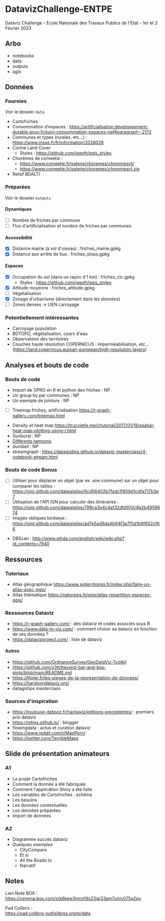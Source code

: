 # DatavizChallenge-ENTPE
Dataviz Challenge - Ecole Nationale des Travaux Publics de l'Etat - 1er et 2 Février 2023

## Arbo

- notebooks
- data
- outputs
- qgis

## Données
### Fournies
Voir le dossier `data`

- Cartofriches
- Consommation d'espaces : https://artificialisation.developpement-durable.gouv.fr/suivi-consommation-espaces-naf#paragraph--2172
- Communes et types (rurales, etc...) : https://www.insee.fr/fr/information/2028028
- Corine Land Cover
	- Styles : https://github.com/igeofr/qgis_styles
- Chorèmes de comeetie :
	- https://www.comeetie.fr/galerie/choremes/choremesvt/
	- https://www.comeetie.fr/galerie/choremes/choremesvt.zip
- Relief BDALTI

### Préparées
Voir le dossier `outputs`

#### Dynamiques
- [ ] Nombre de friches par commune
- [ ] Flux d'artificialisation et nombre de friches par communes

#### Accessibilité
- [x] Distance mairie (à vol d'oiseau) : friches_mairie.gpkg
- [x] Distance aux arrêts de bus : friches_stops.gpkg

#### Espaces
- [x] Occupation du sol (dans un rayon d'1 km) : friches_clc.gpkg
	- Styles : https://github.com/igeofr/qgis_styles
- [x] Altitude moyenne : friches_altitude.gpkg
- [ ] Végétalisation
- [x] Zonage d’urbanisme (directement dans les données)
- [ ] Zones denses → LIEN carroyage

### Potentiellement intéressantes
- Carroyage population
- BDTOPO, végétalisation, cours d'eau
- Observatoire des territoires
- Couches haute résolution COPERNICUS : imperméabilisation, etc... (https://land.copernicus.eu/pan-european/high-resolution-layers)

## Analyses et bouts de code
<!--
### Analyses
- Pollution des sols
- Constructibilité
- Ancienne activité
- Type de commune
- Plus grosse densité de friches ? Sur une surface de ...
- Noms de friches et histoire wikipédia wikidata sparql
- Histoire de friche
- Dates de cessation d'activité et de commencement
- Reconversion de friches
-->

### Bouts de code
- Import de GPKG en R et python des friches : NP
- Un group by par communes : NP
- Un exemple de jointure : NP
- [ ] Treemap friches, artificialisation https://r-graph-gallery.com/treemap.html
- Density et heat map https://trucvietle.me/r/tutorial/2017/01/18/spatial-heat-map-plotting-using-r.html
- Sunburst : NP
- [Différents tampons](notebooks/11_Tampons.Rmd)
- dumbell : NP
- streamgraph : https://datagistips.github.io/dataviz-masterclass/4-notebook-stream.html

### Bouts de code Bonus
- [ ] Utiliser pour déplacer un objet (par ex. une commune) sur un objet pour comparer les tailles : https://gist.github.com/datagistips/6cd56402b7fadc1f858d1cdfa717b3e7
- [ ] Utilisation de l'API IGN pour calculer des itinéraires : https://gist.github.com/datagistips/799ca3e4c4af32dfd97dc8a2b4959674
- [ ] Images obliques birdseye : https://gist.github.com/datagistips/ad7e5ad9da4b94f3a7f5d1b9f652cf66
- DBScan : http://www.sthda.com/english/wiki/wiki.php?id_contents=7940

## Ressources
### Tutoriaux
- Atlas géographique https://www.sigterritoires.fr/index.php/faire-un-atlas-avec-qgis/
- Atlas thématique https://naturagis.fr/qgis/atlas-repartition-especes-qgis/

### Ressources Dataviz
- https://r-graph-gallery.com/ : des dataviz et codes associés sous R
- https://www.data-to-viz.com/ : comment choisir sa dataviz en fonction de ses données ?
- https://datavizproject.com/ : liste de dataviz

#### Autres
- https://github.com/OrdnanceSurvey/GeoDataViz-Toolkit
- https://github.com/z3tt/beyond-bar-and-box-plots/blob/main/README.md
- https://thinkr.fr/les-pieges-de-la-representation-de-donnees/
- https://handsondataviz.org/
- datagistips masterclass

### Sources d'inspiration
- https://toulouse-dataviz.fr/hackaviz/editions-precedentes/ : premiers prix dataviz
- https://mtmx.github.io/ : blogger
- flowingdata : actus et curation dataviz
- https://www.reddit.com/r/MapPorn/
- https://twitter.com/TerribleMaps

## Slide de présentation animateurs
### A1
- Le projet Cartofriches
- Comment la donnée a été fabriquée
- Comment l'application Shiny a été faite
- Les variables de Cartofriches : schéma
- Les besoins
- Les données contextuelles
- Les données préparées
- Import de données

### A2
- Diagramme succès dataviz
- Quelques exemples
	- CityCompare
	- Et si
	- All the Roads to
	- Narratif

## Notes
Lien Note BOX :  
https://cerema.box.com/s/k6kew3nmxfdx23iaj33am7umv075q2pv

Pad Colibris :  
https://pad.colibris-outilslibres.org/p/data
